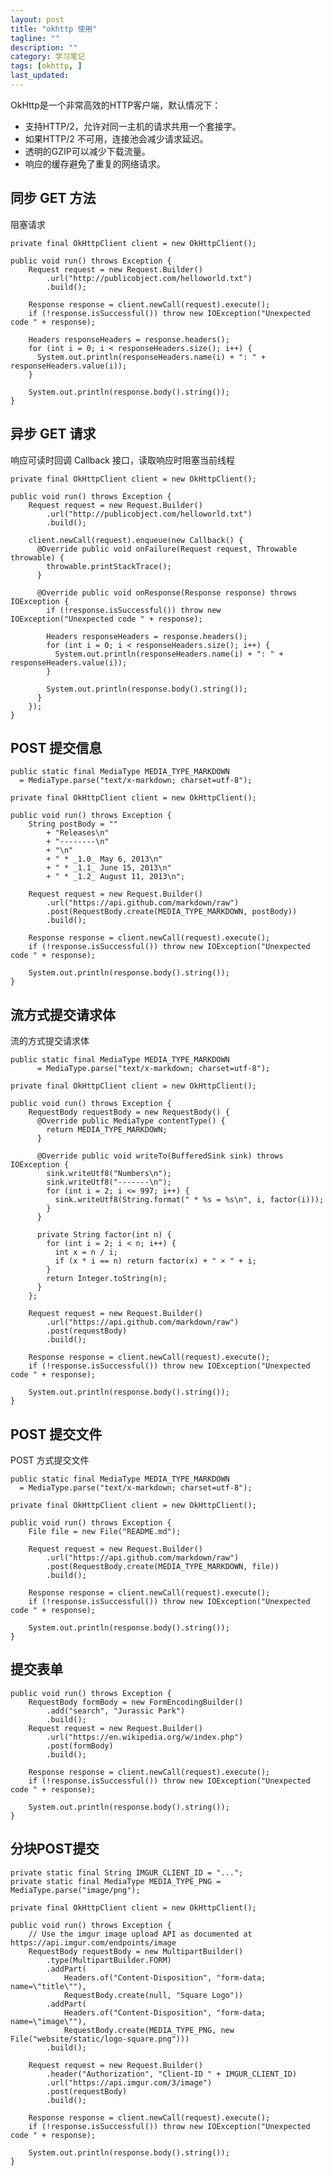 ```yaml
---
layout: post
title: "okhttp 使用"
tagline: ""
description: ""
category: 学习笔记
tags: [okhttp, ]
last_updated: 
---
```



OkHttp是一个非常高效的HTTP客户端，默认情况下：

- 支持HTTP/2，允许对同一主机的请求共用一个套接字。 
- 如果HTTP/2 不可用，连接池会减少请求延迟。 
- 透明的GZIP可以减少下载流量。 
- 响应的缓存避免了重复的网络请求。


## 同步 GET 方法
阻塞请求

    private final OkHttpClient client = new OkHttpClient();

    public void run() throws Exception {
        Request request = new Request.Builder()
            .url("http://publicobject.com/helloworld.txt")
            .build();

        Response response = client.newCall(request).execute();
        if (!response.isSuccessful()) throw new IOException("Unexpected code " + response);

        Headers responseHeaders = response.headers();
        for (int i = 0; i < responseHeaders.size(); i++) {
          System.out.println(responseHeaders.name(i) + ": " + responseHeaders.value(i));
        }

        System.out.println(response.body().string());
    }

## 异步 GET 请求

响应可读时回调 Callback 接口，读取响应时阻塞当前线程

    private final OkHttpClient client = new OkHttpClient();

    public void run() throws Exception {
        Request request = new Request.Builder()
            .url("http://publicobject.com/helloworld.txt")
            .build();

        client.newCall(request).enqueue(new Callback() {
          @Override public void onFailure(Request request, Throwable throwable) {
            throwable.printStackTrace();
          }

          @Override public void onResponse(Response response) throws IOException {
            if (!response.isSuccessful()) throw new IOException("Unexpected code " + response);

            Headers responseHeaders = response.headers();
            for (int i = 0; i < responseHeaders.size(); i++) {
              System.out.println(responseHeaders.name(i) + ": " + responseHeaders.value(i));
            }

            System.out.println(response.body().string());
          }
        });
    }


## POST 提交信息

    public static final MediaType MEDIA_TYPE_MARKDOWN
      = MediaType.parse("text/x-markdown; charset=utf-8");

    private final OkHttpClient client = new OkHttpClient();

    public void run() throws Exception {
        String postBody = ""
            + "Releases\n"
            + "--------\n"
            + "\n"
            + " * _1.0_ May 6, 2013\n"
            + " * _1.1_ June 15, 2013\n"
            + " * _1.2_ August 11, 2013\n";

        Request request = new Request.Builder()
            .url("https://api.github.com/markdown/raw")
            .post(RequestBody.create(MEDIA_TYPE_MARKDOWN, postBody))
            .build();

        Response response = client.newCall(request).execute();
        if (!response.isSuccessful()) throw new IOException("Unexpected code " + response);

        System.out.println(response.body().string());
    }

## 流方式提交请求体

流的方式提交请求体

    public static final MediaType MEDIA_TYPE_MARKDOWN
          = MediaType.parse("text/x-markdown; charset=utf-8");

    private final OkHttpClient client = new OkHttpClient();

    public void run() throws Exception {
        RequestBody requestBody = new RequestBody() {
          @Override public MediaType contentType() {
            return MEDIA_TYPE_MARKDOWN;
          }

          @Override public void writeTo(BufferedSink sink) throws IOException {
            sink.writeUtf8("Numbers\n");
            sink.writeUtf8("-------\n");
            for (int i = 2; i <= 997; i++) {
              sink.writeUtf8(String.format(" * %s = %s\n", i, factor(i)));
            }
          }

          private String factor(int n) {
            for (int i = 2; i < n; i++) {
              int x = n / i;
              if (x * i == n) return factor(x) + " × " + i;
            }
            return Integer.toString(n);
          }
        };

        Request request = new Request.Builder()
            .url("https://api.github.com/markdown/raw")
            .post(requestBody)
            .build();

        Response response = client.newCall(request).execute();
        if (!response.isSuccessful()) throw new IOException("Unexpected code " + response);

        System.out.println(response.body().string());
    }

## POST 提交文件
POST 方式提交文件

    public static final MediaType MEDIA_TYPE_MARKDOWN
      = MediaType.parse("text/x-markdown; charset=utf-8");

    private final OkHttpClient client = new OkHttpClient();

    public void run() throws Exception {
        File file = new File("README.md");

        Request request = new Request.Builder()
            .url("https://api.github.com/markdown/raw")
            .post(RequestBody.create(MEDIA_TYPE_MARKDOWN, file))
            .build();

        Response response = client.newCall(request).execute();
        if (!response.isSuccessful()) throw new IOException("Unexpected code " + response);

        System.out.println(response.body().string());
    }


## 提交表单


    public void run() throws Exception {
        RequestBody formBody = new FormEncodingBuilder()
            .add("search", "Jurassic Park")
            .build();
        Request request = new Request.Builder()
            .url("https://en.wikipedia.org/w/index.php")
            .post(formBody)
            .build();

        Response response = client.newCall(request).execute();
        if (!response.isSuccessful()) throw new IOException("Unexpected code " + response);

        System.out.println(response.body().string());
    }

## 分块POST提交

    private static final String IMGUR_CLIENT_ID = "...";
    private static final MediaType MEDIA_TYPE_PNG = MediaType.parse("image/png");

    private final OkHttpClient client = new OkHttpClient();

    public void run() throws Exception {
        // Use the imgur image upload API as documented at https://api.imgur.com/endpoints/image
        RequestBody requestBody = new MultipartBuilder()
            .type(MultipartBuilder.FORM)
            .addPart(
                Headers.of("Content-Disposition", "form-data; name=\"title\""),
                RequestBody.create(null, "Square Logo"))
            .addPart(
                Headers.of("Content-Disposition", "form-data; name=\"image\""),
                RequestBody.create(MEDIA_TYPE_PNG, new File("website/static/logo-square.png")))
            .build();

        Request request = new Request.Builder()
            .header("Authorization", "Client-ID " + IMGUR_CLIENT_ID)
            .url("https://api.imgur.com/3/image")
            .post(requestBody)
            .build();

        Response response = client.newCall(request).execute();
        if (!response.isSuccessful()) throw new IOException("Unexpected code " + response);

        System.out.println(response.body().string());
    }


